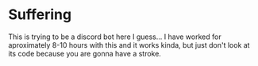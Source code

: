 # Suffering
This is trying to be a discord bot here  I guess... I have worked for aproximately 8-10 hours with this and it works kinda, but just don't look at its code because you are gonna have a stroke. 
